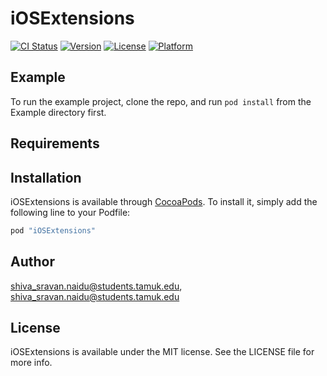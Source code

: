# iOSExtensions

[![CI Status](http://img.shields.io/travis/shiva_sravan.naidu@students.tamuk.edu/iOSExtensions.svg?style=flat)](https://travis-ci.org/shiva_sravan.naidu@students.tamuk.edu/iOSExtensions)
[![Version](https://img.shields.io/cocoapods/v/iOSExtensions.svg?style=flat)](http://cocoapods.org/pods/iOSExtensions)
[![License](https://img.shields.io/cocoapods/l/iOSExtensions.svg?style=flat)](http://cocoapods.org/pods/iOSExtensions)
[![Platform](https://img.shields.io/cocoapods/p/iOSExtensions.svg?style=flat)](http://cocoapods.org/pods/iOSExtensions)

## Example

To run the example project, clone the repo, and run `pod install` from the Example directory first.

## Requirements

## Installation

iOSExtensions is available through [CocoaPods](http://cocoapods.org). To install
it, simply add the following line to your Podfile:

```ruby
pod "iOSExtensions"
```

## Author

shiva_sravan.naidu@students.tamuk.edu, shiva_sravan.naidu@students.tamuk.edu

## License

iOSExtensions is available under the MIT license. See the LICENSE file for more info.
